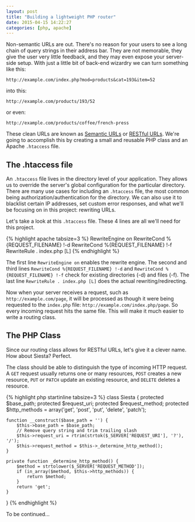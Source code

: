 ```yaml
---
layout: post
title: "Building a lightweight PHP router"
date: 2015-04-15 14:22:27
categories: [php, apache]
---
```


Non-semantic URLs are out. There's no reason for your users to see a long chain of query strings in their address bar. They are not memorable, they give the user very little feedback, and they may even expose your server-side setup. With just a little bit of back-end wizardry we can turn something like this:

`http://example.com/index.php?mod=products&cat=193&item=52`

into this:

`http://example.com/products/193/52`

or even:

`http://example.com/products/coffee/french-press`

These clean URLs are known as [Semantic URLs][semantic url] or [RESTful URLs][semantic url]. We're going to accomplish this by creating a small and reusable PHP class and an Apache `.htaccess` file.

## The .htaccess file

An `.htaccess` file lives in the directory level of your application. They allows us to override the server's global configuration for the particular directory. There are many use cases for including an `.htaccess` file, the most common being authorization/authentication for the directory. We can also use it to blacklist certain IP addresses, set custom error responses, and what we'll be focusing on in this project: rewriting URLs.

Let's take a look at this `.htaccess` file. These 4 lines are all we'll need for this project.

{% highlight apache tabsize=3 %}
RewriteEngine on
RewriteCond %{REQUEST_FILENAME} !-d
RewriteCond %{REQUEST_FILENAME} !-f
RewriteRule . index.php [L]
{% endhighlight %}

The first line `RewriteEngine on` enables the rewrite engine. The second and third lines `RewriteCond %{REQUEST_FILENAME} !-d` and `RewriteCond %{REQUEST_FILENAME} !-f` check for existing directories (-d) and files (-f). The last line `RewriteRule . index.php [L]` does the actual rewriting/redirecting.

Now when your server receives a request, such as `http://example.com/page`, it will be processed as though it were being requested to the `index.php` file: `http://example.com/index.php/page`. So every incoming request hits the same file. This will make it much easier to write a routing class.

## The PHP Class

Since our routing class allows for RESTful URLs, let's give it a clever name. How about Siesta? Perfect.

The class should be able to distinguish the type of incoming HTTP request. A `GET` request usually returns one or many resources, `POST` creates a new resource, `PUT` or `PATCH` update an existing resource, and `DELETE` deletes a resource.

{% highlight php startinline tabsize=3 %}
class Siesta {
	protected $base_path;
	protected $request_uri;
	protected $request_method;
	protected $http_methods = array('get', 'post', 'put', 'delete', 'patch');

	function __construct($base_path = '') {
		$this->base_path = $base_path;
		// Remove query string and trim trailing slash
		$this->request_uri = rtrim(strtok($_SERVER['REQUEST_URI'], '?'), '/');
		$this->request_method = $this->_determine_http_method();
	}

	private function _determine_http_method() {
		$method = strtolower($_SERVER['REQUEST_METHOD']);
		if (in_array($method, $this->http_methods)) {
			return $method;
		}
		return 'get';
	}
}
{% endhighlight %}

To be continued...

[semantic url]: http://en.wikipedia.org/wiki/Semantic_URL